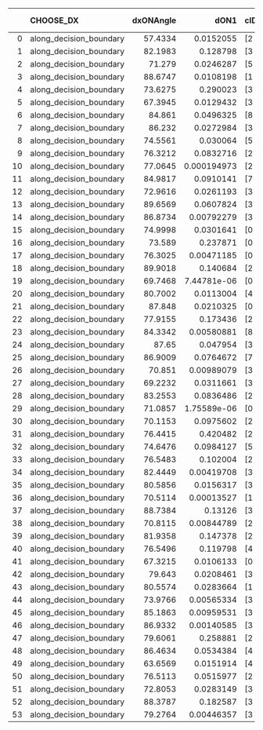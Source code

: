 |    | CHOOSE_DX               |   dxONAngle |        dON1 | cIDON1   |   dON_patch_1 |   nTON |         dON |   dxOFFAngle |       dOFF1 | cIDOFF1   |   dOFF_patch_1 |   nTOFF |        dOFF | SUCCESS   |   nExp |   dual_point_id |   subpoint_time_seconds |   total_execution_time |       logp |      dOFF/dON | Vote dOFF>dON   |
|---:|:------------------------|------------:|------------:|:---------|--------------:|-------:|------------:|-------------:|------------:|:----------|---------------:|--------:|------------:|:----------|-------:|----------------:|------------------------:|-----------------------:|-----------:|--------------:|:----------------|
|  0 | along_decision_boundary |     57.4334 | 0.0152055   | [2 7]    |   0.0152055   |      1 | 0.0152055   |      58.4656 | 0.104364    | [2 7]     |    0.104364    |       1 | 0.104364    | True      |      1 |               1 |                 1.29056 |                2.49809 |  0         |    6.86359    | True            |
|  1 | along_decision_boundary |     82.1983 | 0.128798    | [3 7]    |   0.128798    |      1 | 0.128798    |      84.1456 | 0.0654734   | [3 7]     |    0.0654734   |       1 | 0.0654734   | False     |      2 |               2 |                 2.54555 |                5.18609 | -0.5       |    0.508342   | False           |
|  2 | along_decision_boundary |     71.279  | 0.0246287   | [5 9]    |   0.0246287   |      1 | 0.0246287   |      77.4274 | 0.0144642   | [5 9]     |    0.0144642   |       1 | 0.0144642   | False     |      3 |               3 |                 1.11199 |                6.37562 | -0         |    0.587288   | False           |
|  3 | along_decision_boundary |     88.6747 | 0.0108198   | [1 8]    |   0.0108198   |      1 | 0.0108198   |      80.9291 | 0.325796    | [0 8]     |    0.325796    |       1 | 0.325796    | True      |      4 |               4 |                 1.61845 |                8.05484 | -0.166667  |   30.1111     | True            |
|  4 | along_decision_boundary |     73.6275 | 0.290023    | [3 7]    |   0.290023    |      1 | 0.290023    |      83.3401 | 0.531069    | [3 7]     |    0.531069    |       1 | 0.531069    | True      |      5 |               5 |                 2.4351  |               10.5934  | -0         |    1.83113    | True            |
|  5 | along_decision_boundary |     67.3945 | 0.0129432   | [3 9]    |   0.0129432   |      1 | 0.0129432   |      69.1933 | 0.0151638   | [3 9]     |    0.0151638   |       1 | 0.0151638   | True      |      6 |               6 |                 1.67145 |               12.3057  | -0.1       |    1.17156    | True            |
|  6 | along_decision_boundary |     84.861  | 0.0496325   | [8 9]    |   0.0496325   |      1 | 0.0496325   |      87.4983 | 0.0340571   | [8 9]     |    0.0340571   |       1 | 0.0340571   | False     |      7 |               7 |                 1.59415 |               14.0027  | -0.333333  |    0.686185   | False           |
|  7 | along_decision_boundary |     86.232  | 0.0272984   | [3 5]    |   0.0272984   |      1 | 0.0272984   |      85.6281 | 0.326574    | [3 5]     |    0.326574    |       1 | 0.326574    | True      |      8 |               9 |                 1.37347 |               15.6179  | -0.0714286 |   11.9631     | True            |
|  8 | along_decision_boundary |     74.5561 | 0.030064    | [5 6]    |   0.030064    |      1 | 0.030064    |      85.2621 | 0.000294256 | [5 6]     |    0.000294256 |       1 | 0.000294256 | False     |      9 |              11 |                 1.50642 |               17.4017  | -0.25      |    0.00978766 | False           |
|  9 | along_decision_boundary |     76.3212 | 0.0832716   | [2 5]    |   0.0832716   |      1 | 0.0832716   |      83.2564 | 0.0297291   | [2 5]     |    0.0297291   |       1 | 0.0297291   | False     |     10 |              12 |                 1.71    |               19.1823  | -0.0555556 |    0.357014   | False           |
| 10 | along_decision_boundary |     77.0645 | 0.000194973 | [2 9]    |   0.000194973 |      1 | 0.000194973 |      75.5092 | 0.0290656   | [2 9]     |    0.0290656   |       1 | 0.0290656   | True      |     11 |              14 |                 1.17549 |               22.6498  | -0         |  149.075      | True            |
| 11 | along_decision_boundary |     84.9817 | 0.0910141   | [7 9]    |   0.0910141   |      1 | 0.0910141   |      89.8274 | 0.0755382   | [7 9]     |    0.0755382   |       1 | 0.0755382   | False     |     12 |              15 |                 1.89375 |               24.5902  | -0.0454545 |    0.829961   | False           |
| 12 | along_decision_boundary |     72.9616 | 0.0261193   | [3 7]    |   0.0261193   |      1 | 0.0261193   |      84.3981 | 0.0392619   | [3 7]     |    0.0392619   |       1 | 0.0392619   | True      |     13 |              16 |                 1.24844 |               25.9113  | -0         |    1.50318    | True            |
| 13 | along_decision_boundary |     89.6569 | 0.0607824   | [3 7]    |   0.0607824   |      1 | 0.0607824   |      87.178  | 0.0408066   | [3 7]     |    0.0408066   |       1 | 0.0408066   | False     |     14 |              17 |                 1.42293 |               27.394   | -0.0384615 |    0.671355   | False           |
| 14 | along_decision_boundary |     86.8734 | 0.00792279  | [3 4]    |   0.00792279  |      1 | 0.00792279  |      89.9639 | 0.0257574   | [3 4]     |    0.0257574   |       1 | 0.0257574   | True      |     15 |              18 |                 1.37171 |               28.8397  | -0         |    3.25105    | True            |
| 15 | along_decision_boundary |     74.9998 | 0.0301641   | [0 8]    |   0.0301641   |      1 | 0.0301641   |      74.7186 | 0.036031    | [1 8]     |    0.036031    |       1 | 0.036031    | True      |     16 |              19 |                 1.23637 |               30.1899  | -0.0333333 |    1.1945     | True            |
| 16 | along_decision_boundary |     73.589  | 0.237871    | [0 8]    |   0.237871    |      1 | 0.237871    |      73.2453 | 0.0853289   | [1 8]     |    0.0853289   |       1 | 0.0853289   | False     |     17 |              20 |                 1.99432 |               32.2361  | -0.125     |    0.358719   | False           |
| 17 | along_decision_boundary |     76.3025 | 0.00471185  | [0 2]    |   0.00471185  |      1 | 0.00471185  |      83.9113 | 0.0330921   | [1 2]     |    0.0330921   |       1 | 0.0330921   | True      |     18 |              22 |                 1.2372  |               35.6642  | -0.0294118 |    7.02316    | True            |
| 18 | along_decision_boundary |     89.9018 | 0.140684    | [2 3]    |   0.140684    |      1 | 0.140684    |      87.3842 | 0.11627     | [2 3]     |    0.11627     |       1 | 0.11627     | False     |     19 |              24 |                 2.34618 |               38.2089  | -0.111111  |    0.826458   | False           |
| 19 | along_decision_boundary |     69.7468 | 7.44781e-06 | [0 8]    |   7.44781e-06 |      1 | 7.44781e-06 |      87.314  | 0.0322362   | [1 8]     |    0.0322362   |       1 | 0.0322362   | True      |     20 |              25 |                 1.11433 |               39.4248  | -0.0263158 | 4328.28       | True            |
| 20 | along_decision_boundary |     80.7002 | 0.0113004   | [4 6]    |   0.0113004   |      1 | 0.0113004   |      69.2709 | 0.0731496   | [4 6]     |    0.0731496   |       1 | 0.0731496   | True      |     21 |              26 |                 2.23407 |               41.7179  | -0.1       |    6.47321    | True            |
| 21 | along_decision_boundary |     87.848  | 0.0210325   | [0 1]    |   0.0210325   |      1 | 0.0210325   |      77.0053 | 0.104351    | [0 1]     |    0.104351    |       1 | 0.104351    | True      |     22 |              27 |                 1.22577 |               43.0055  | -0.214286  |    4.96141    | True            |
| 22 | along_decision_boundary |     77.9155 | 0.173436    | [2 8]    |   0.173436    |      1 | 0.173436    |      74.6063 | 0.211906    | [2 8]     |    0.211906    |       1 | 0.211906    | True      |     23 |              28 |                 1.57218 |               44.6227  | -0.363636  |    1.22181    | True            |
| 23 | along_decision_boundary |     84.3342 | 0.00580881  | [8 9]    |   0.00580881  |      1 | 0.00580881  |      88.0766 | 0.0103337   | [8 9]     |    0.0103337   |       1 | 0.0103337   | True      |     24 |              29 |                 1.52841 |               46.7602  | -0.543478  |    1.77896    | True            |
| 24 | along_decision_boundary |     87.65   | 0.047954    | [3 6]    |   0.047954    |      1 | 0.047954    |      83.7458 | 0.145437    | [3 6]     |    0.145437    |       1 | 0.145437    | True      |     25 |              30 |                 1.57783 |               48.3907  | -0.75      |    3.03284    | True            |
| 25 | along_decision_boundary |     86.9009 | 0.0764672   | [7 9]    |   0.0764672   |      1 | 0.0764672   |      83.2342 | 0.0493306   | [7 9]     |    0.0493306   |       1 | 0.0493306   | False     |     26 |              31 |                 1.2627  |               49.7272  | -0.98      |    0.645121   | False           |
| 26 | along_decision_boundary |     70.851  | 0.00989079  | [3 5]    |   0.00989079  |      1 | 0.00989079  |      70.3163 | 0.00250409  | [3 5]     |    0.00250409  |       1 | 0.00250409  | False     |     27 |              33 |                 1.32023 |               51.2223  | -0.692308  |    0.253174   | False           |
| 27 | along_decision_boundary |     69.2232 | 0.0311661   | [3 6]    |   0.0311661   |      1 | 0.0311661   |      73.7593 | 0.0599872   | [3 6]     |    0.0599872   |       1 | 0.0599872   | True      |     28 |              34 |                 1.20795 |               52.4589  | -0.462963  |    1.92476    | True            |
| 28 | along_decision_boundary |     83.2553 | 0.0836486   | [2 7]    |   0.0836486   |      1 | 0.0836486   |      85.1894 | 0.186539    | [2 7]     |    0.186539    |       1 | 0.186539    | True      |     29 |              35 |                 2.11926 |               54.6877  | -0.642857  |    2.23003    | True            |
| 29 | along_decision_boundary |     71.0857 | 1.75589e-06 | [0 9]    |   1.75589e-06 |      1 | 1.75589e-06 |      75.3756 | 0.0100232   | [1 9]     |    0.0100232   |       1 | 0.0100232   | True      |     30 |              36 |                 1.16364 |               55.9422  | -0.844828  | 5708.34       | True            |
| 30 | along_decision_boundary |     70.1153 | 0.0975602   | [2 4]    |   0.0975602   |      1 | 0.0975602   |      88.4504 | 0.180067    | [2 4]     |    0.180067    |       1 | 0.180067    | True      |     31 |              37 |                 2.5346  |               58.6246  | -1.06667   |    1.8457     | True            |
| 31 | along_decision_boundary |     76.4415 | 0.420482    | [2 4]    |   0.420482    |      1 | 0.420482    |      73.736  | 0.017636    | [2 4]     |    0.017636    |       1 | 0.017636    | False     |     32 |              38 |                 3.1027  |               61.8011  | -1.30645   |    0.0419424  | False           |
| 32 | along_decision_boundary |     74.6476 | 0.0984127   | [5 7]    |   0.0984127   |      1 | 0.0984127   |      79.2588 | 0.132163    | [5 7]     |    0.132163    |       1 | 0.132163    | True      |     33 |              39 |                 2.14597 |               64.0117  | -1         |    1.34294    | True            |
| 33 | along_decision_boundary |     76.5483 | 0.102004    | [2 7]    |   0.102004    |      1 | 0.102004    |      81.1481 | 0.0765999   | [2 7]     |    0.0765999   |       1 | 0.0765999   | False     |     34 |              40 |                 1.58625 |               65.6417  | -1.22727   |    0.750952   | False           |
| 34 | along_decision_boundary |     82.4449 | 0.00419708  | [3 5]    |   0.00419708  |      1 | 0.00419708  |      83.7397 | 0.0982262   | [3 5]     |    0.0982262   |       1 | 0.0982262   | True      |     35 |              41 |                 1.84631 |               67.5854  | -0.941176  |   23.4034     | True            |
| 35 | along_decision_boundary |     80.5856 | 0.0156317   | [3 5]    |   0.0156317   |      1 | 0.0156317   |      84.7113 | 0.0218167   | [3 5]     |    0.0218167   |       1 | 0.0218167   | True      |     36 |              43 |                 1.31185 |               69.3362  | -1.15714   |    1.39567    | True            |
| 36 | along_decision_boundary |     70.5114 | 0.00013527  | [1 9]    |   0.00013527  |      1 | 0.00013527  |      83.2177 | 0.0147755   | [0 9]     |    0.0147755   |       1 | 0.0147755   | True      |     37 |              46 |                 1.10067 |               70.8592  | -1.38889   |  109.23       | True            |
| 37 | along_decision_boundary |     88.7384 | 0.13126     | [3 5]    |   0.13126     |      1 | 0.13126     |      89.113  | 0.426186    | [3 5]     |    0.426186    |       1 | 0.426186    | True      |     38 |              47 |                 1.91795 |               72.9037  | -1.63514   |    3.24689    | True            |
| 38 | along_decision_boundary |     70.8115 | 0.00844789  | [2 4]    |   0.00844789  |      1 | 0.00844789  |      66.0896 | 0.0136892   | [2 4]     |    0.0136892   |       1 | 0.0136892   | True      |     39 |              48 |                 1.34929 |               74.3308  | -1.89474   |    1.62043    | True            |
| 39 | along_decision_boundary |     81.9358 | 0.147378    | [2 4]    |   0.147378    |      1 | 0.147378    |      84.874  | 0.193211    | [2 4]     |    0.193211    |       1 | 0.193211    | True      |     40 |              49 |                 1.8138  |               76.2794  | -2.16667   |    1.31099    | True            |
| 40 | along_decision_boundary |     76.5496 | 0.119798    | [4 7]    |   0.119798    |      1 | 0.119798    |      69.1197 | 0.00595687  | [4 7]     |    0.00595687  |       1 | 0.00595687  | False     |     41 |              50 |                 1.67357 |               78.0337  | -2.45      |    0.0497245  | False           |
| 41 | along_decision_boundary |     67.3215 | 0.0106133   | [0 1]    |   0.0106133   |      1 | 0.0106133   |      80.7436 | 0.0326954   | [0 1]     |    0.0326954   |       1 | 0.0326954   | True      |     42 |              51 |                 1.19275 |               79.3004  | -2.06098   |    3.08062    | True            |
| 42 | along_decision_boundary |     79.643  | 0.0208461   | [3 7]    |   0.0208461   |      1 | 0.0208461   |      82.2527 | 0.0130885   | [3 7]     |    0.0130885   |       1 | 0.0130885   | False     |     43 |              56 |                 1.40415 |               83.0762  | -2.33333   |    0.627864   | False           |
| 43 | along_decision_boundary |     80.5574 | 0.0283664   | [1 4]    |   0.0283664   |      1 | 0.0283664   |      75.6502 | 4.43185e-05 | [0 4]     |    4.43185e-05 |       1 | 4.43185e-05 | False     |     44 |              57 |                 2.22131 |               85.4113  | -1.96512   |    0.00156236 | False           |
| 44 | along_decision_boundary |     73.9766 | 0.00565334  | [3 4]    |   0.00565334  |      1 | 0.00565334  |      71.9416 | 0.0230651   | [3 4]     |    0.0230651   |       1 | 0.0230651   | True      |     45 |              58 |                 1.15999 |               86.6309  | -1.63636   |    4.07992    | True            |
| 45 | along_decision_boundary |     85.1863 | 0.00959531  | [3 6]    |   0.00959531  |      1 | 0.00959531  |      89.8596 | 0.0878142   | [3 6]     |    0.0878142   |       1 | 0.0878142   | True      |     46 |              59 |                 1.16037 |               87.8764  | -1.87778   |    9.15178    | True            |
| 46 | along_decision_boundary |     86.9332 | 0.00140585  | [3 6]    |   0.00140585  |      1 | 0.00140585  |      83.9314 | 0.0405635   | [3 6]     |    0.0405635   |       1 | 0.0405635   | True      |     47 |              60 |                 1.54493 |               89.4921  | -2.13043   |   28.8533     | True            |
| 47 | along_decision_boundary |     79.6061 | 0.258881    | [2 3]    |   0.258881    |      1 | 0.258881    |      86.3338 | 0.158452    | [2 3]     |    0.158452    |       1 | 0.158452    | False     |     48 |              61 |                 2.57148 |               92.2018  | -2.39362   |    0.612067   | False           |
| 48 | along_decision_boundary |     86.4634 | 0.0534384   | [4 8]    |   0.0534384   |      1 | 0.0534384   |      75.1597 | 0.0893088   | [4 8]     |    0.0893088   |       1 | 0.0893088   | True      |     49 |              62 |                 2.26281 |               94.5094  | -2.04167   |    1.67125    | True            |
| 49 | along_decision_boundary |     63.6569 | 0.0151914   | [4 8]    |   0.0151914   |      1 | 0.0151914   |      67.0189 | 0.0459075   | [4 8]     |    0.0459075   |       1 | 0.0459075   | True      |     50 |              63 |                 1.4573  |               96.0105  | -2.29592   |    3.02194    | True            |
| 50 | along_decision_boundary |     76.5113 | 0.0515977   | [2 4]    |   0.0515977   |      1 | 0.0515977   |      81.8021 | 0.14998     | [2 4]     |    0.14998     |       1 | 0.14998     | True      |     51 |              64 |                 1.52671 |               97.6261  | -2.56      |    2.90671    | True            |
| 51 | along_decision_boundary |     72.8053 | 0.0283149   | [3 6]    |   0.0283149   |      1 | 0.0283149   |      79.1074 | 0.14659     | [3 6]     |    0.14659     |       1 | 0.14659     | True      |     52 |              66 |                 1.8623  |               99.7258  | -2.83333   |    5.17714    | True            |
| 52 | along_decision_boundary |     88.3787 | 0.182587    | [3 6]    |   0.182587    |      1 | 0.182587    |      72.4913 | 0.191905    | [3 6]     |    0.191905    |       1 | 0.191905    | True      |     53 |              67 |                 2.18102 |              102.026   | -3.11538   |    1.05104    | True            |
| 53 | along_decision_boundary |     79.2764 | 0.00446357  | [3 4]    |   0.00446357  |      1 | 0.00446357  |      78.3953 | 0.0925162   | [3 4]     |    0.0925162   |       1 | 0.0925162   | True      |     54 |              68 |                 1.6955  |              103.819   | -3.40566   |   20.7269     | True            |
